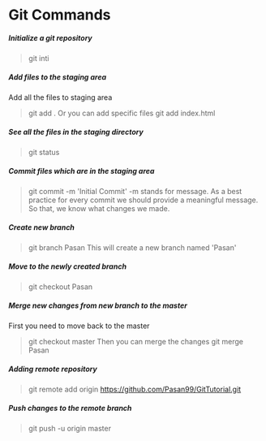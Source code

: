 # Git Commands

##### Initialize a git repository

> git inti

##### Add files to the staging area

Add all the files to staging area

> git add .
> Or you can add specific files
> git add index.html

##### See all the files in the staging directory

> git status

##### Commit files which are in the staging area

> git commit -m 'Initial Commit'
> -m stands for message. As a best practice for every commit we should provide a meaningful message. So that, we know what changes we made.

##### Create new branch

> git branch Pasan
> This will create a new branch named 'Pasan'

##### Move to the newly created branch

> git checkout Pasan

##### Merge new changes from new branch to the master

First you need to move back to the master

> git checkout master
> Then you can merge the changes
> git merge Pasan

##### Adding remote repository

> git remote add origin https://github.com/Pasan99/GitTutorial.git

##### Push changes to the remote branch

> git push -u origin master
